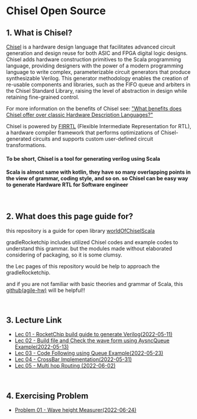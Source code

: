 
# Chisel Open Source


## 1. What is Chisel?

[Chisel](https://github.com/chipsalliance/chisel3) is a hardware design language that facilitates advanced circuit generation and design reuse for both ASIC and FPGA digital logic designs. Chisel adds hardware construction primitives to the Scala programming language, providing designers with the power of a modern programming language to write complex, parameterizable circuit generators that produce synthesizable Verilog. This generator methodology enables the creation of re-usable components and libraries, such as the FIFO queue and arbiters in the Chisel Standard Library, raising the level of abstraction in design while retaining fine-grained control.

For more information on the benefits of Chisel see: ["What benefits does Chisel offer over classic Hardware Description Languages?"](https://stackoverflow.com/questions/53007782/what-benefits-does-chisel-offer-over-classic-hardware-description-languages)

Chisel is powered by [FIRRTL](https://github.com/chipsalliance/firrtl) (Flexible Intermediate Representation for RTL), a hardware compiler framework that performs optimizations of Chisel-generated circuits and supports custom user-defined circuit transformations.

#### To be short, Chisel is a tool for generating verilog using Scala

#### Scala is almost same with kotlin, they have so many overlapping points in the view of grammar, coding style, and so on. so Chisel can be easy way to generate Hardware RTL for Software engineer

<br> 

## 2. What does this page guide for?

this repository is a guide for open library [worldOfChiselScala](https://github.com/yoonhyeonjoon/World-Of-ChiselScala)

gradleRocketchip includes utilized Chisel codes and example codes to understand this grammar. but the modules made without elaborated considering of packaging, so it is some clumsy.   

the Lec pages of this repository would be help to approach the gradleRocketchip. 

and if you are not familiar with basic theories and grammar of Scala, this [github(agile-hw)](https://github.com/agile-hw/lectures/) will be helpful!!  

<br> 

## 3. Lecture Link

- [Lec 01 - RocketChip build guide to generate Verilog(2022-05-11)](lec01-SettingGuide.md)
- [Lec 02 - Build file and Check the wave form using AysncQueue Example(2022-05-13)](lec02-AsyncQueue.md)
- [Lec 03 - Code Following using Queue Example(2022-05-23)](lec03-Queue.md)
- [Lec 04 - CrossBar Implementation(2022-05-31)](lec04-CrossBar.md)
- [Lec 05 - Multi hop Routing (2022-06-02)](lec05-MultihopRouting.md)

<br> 
 
## 4. Exercising Problem

- [Problem 01 - Wave height Measurer(2022-06-24)](problem01-WaveHeightMeasurer.md)

<br>

